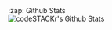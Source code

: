
  <summary>:zap: Github Stats</summary>

  <img align="left" alt="codeSTACKr's Github Stats" src="https://github-readme-stats.codestackr.vercel.app/api?username=anaskhalid98&show_icons=true&hide_border=true&count_private=true" />



[website]: https://khalidanas.tech/
[linkedin]: https://www.linkedin.com/in/anas-khalid101/
[meduim]: https://medium.com/@anaskhalid_8356

